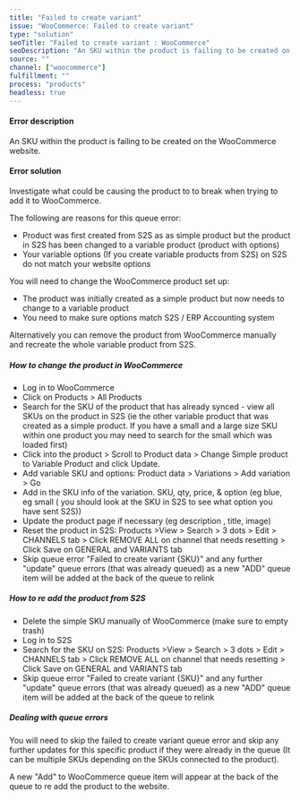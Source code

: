 ```yaml
---
title: "Failed to create variant"
issue: "WooCommerce: Failed to create variant"
type: "solution"
seoTitle: "Failed to create variant : WooCommerce"
seoDescription: "An SKU within the product is failing to be created on the website, specifically WooCommerce."
source: ""
channel: ["woocommerce"]
fulfillment: ""
process: "products"
headless: true
---
```


<!-- Fix language -->

#### Error description
An SKU within the product is failing to be created on the WooCommerce website.

#### Error solution
Investigate what could be causing the product to to break when trying to add it to WooCommerce.

The following are reasons for this queue error:

-  Product was first created from S2S as as simple product but the product in S2S has been changed to a variable product (product with options) 
- Your variable options (If you create variable products from S2S) on S2S do not match your website options

You will need to change the WooCommerce product set up:
  - The product was initially created as a simple product but now needs to change to a variable product
  - You need to make sure options match S2S / ERP Accounting system

Alternatively you can remove the product from WooCommerce manually and recreate the whole variable product from S2S.

##### How to change the product in WooCommerce

- Log in to WooCommerce
- Click on Products > All Products
- Search for the SKU of the product that has already synced - view all SKUs on the product in S2S (ie the other variable product that was created as a simple product. If you have a small and a large size SKU within one product you may need to search for the small which was loaded first)
- Click into the product > Scroll to Product data > Change Simple product to Variable Product and click Update.
- Add variable SKU and options: Product data > Variations > Add variation > Go
- Add in the SKU info of the variation. SKU, qty, price, &  option (eg blue, eg small ( you should look at the SKU in S2S to see what option you have sent S2S))
- Update the product page if necessary (eg description , title, image)
- Reset the product in S2S: Products >View > Search > 3 dots > Edit > CHANNELS tab > Click REMOVE ALL on channel that needs resetting > Click Save on GENERAL and VARIANTS tab
- Skip queue error "Failed to create variant {SKU}" and any further "update" queue errors (that was already queued) as a new "ADD" queue item will be added at the back of the queue to relink

##### How to re add the product from S2S

- Delete the simple SKU manually of WooCommerce (make sure to empty trash)
- Log in to S2S
- Search for the SKU on S2S: Products >View > Search > 3 dots > Edit > CHANNELS tab > Click REMOVE ALL on channel that needs resetting > Click Save on GENERAL and VARIANTS tab
- Skip queue error "Failed to create variant {SKU}" and any further "update" queue errors (that was already queued) as a new "ADD" queue item will be added at the back of the queue to relink

##### Dealing with queue errors

You will need to skip the failed to create variant queue error and skip any further updates for this specific product if they were already in the queue (It can be multiple SKUs depending on the SKUs connected to the product).

A new "Add" to WooCommerce queue item will appear at the back of the queue to re add the product to the website.